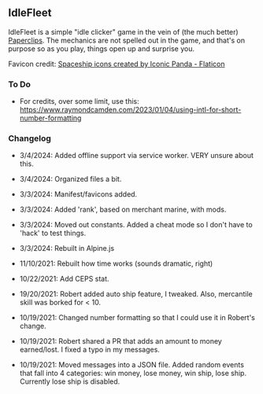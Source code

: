 ## IdleFleet

IdleFleet is a simple "idle clicker" game in the vein of (the much better) [Paperclips](https://www.decisionproblem.com/paperclips/index2.html). The mechanics are not spelled out in the game, and that's on purpose so as you play, things open up and surprise you.

Favicon credit: <a href="https://www.flaticon.com/free-icons/spaceship" title="spaceship icons">Spaceship icons created by Iconic Panda - Flaticon</a>

### To Do

* For credits, over some limit, use this: https://www.raymondcamden.com/2023/01/04/using-intl-for-short-number-formatting


### Changelog

* 3/4/2024: Added offline support via service worker. VERY unsure about this.
* 3/4/2024: Organized files a bit.
* 3/3/2024: Manifest/favicons added.
* 3/3/2024: Added 'rank', based on merchant marine, with mods. 
* 3/3/2024: Moved out constants. Added a cheat mode so I don't have to 'hack' to test things. 
* 3/3/2024: Rebuilt in Alpine.js

* 11/10/2021: Rebuilt how time works (sounds dramatic, right)

* 10/22/2021: Add CEPS stat.

* 19/20/2021: Robert added auto ship feature, I tweaked. Also, mercantile skill was borked for < 10.

* 10/19/2021: Changed number formatting so that I could use it in Robert's change.

* 10/19/2021: Robert shared a PR that adds an amount to money earned/lost. I fixed a typo in my messages.

* 10/19/2021: Moved messages into a JSON file. Added random events that fall into 4 categories: win money, lose money, win ship, lose ship. Currently lose ship is disabled. 
